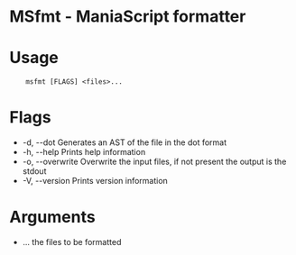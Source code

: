 # MSfmt - ManiaScript formatter

# Usage

```
    msfmt [FLAGS] <files>...
```

# Flags

- -d, --dot          Generates an AST of the file in the dot format
- -h, --help         Prints help information
- -o, --overwrite    Overwrite the input files, if not present the output is the stdout
- -V, --version      Prints version information

# Arguments

- <files>...    the files to be formatted
